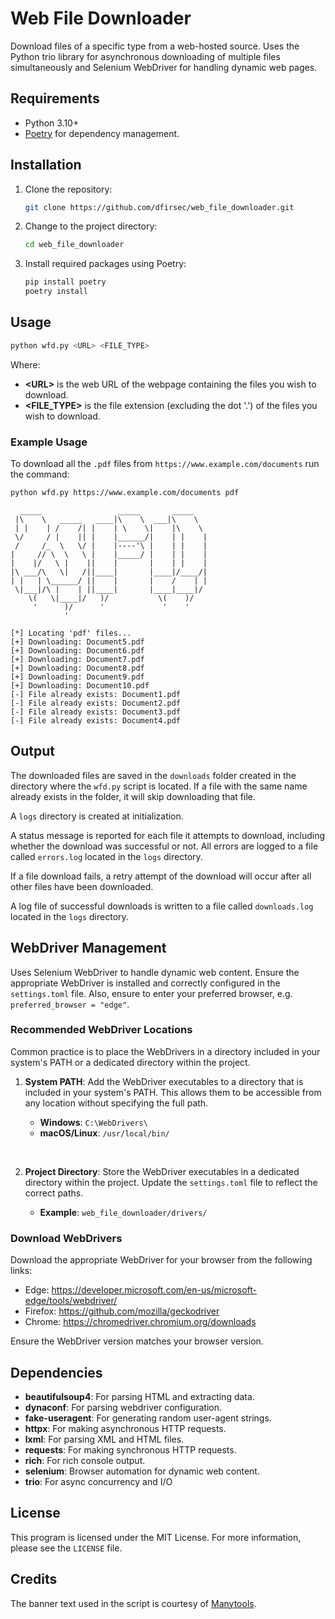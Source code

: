 # Web File Downloader

Download files of a specific type from a web-hosted source. Uses the Python trio library for asynchronous downloading of multiple files simultaneously and Selenium WebDriver for handling dynamic web pages.

## Requirements

- Python 3.10+
- [Poetry](https://python-poetry.org/) for dependency management.

## Installation

1. Clone the repository:

    ```sh
    git clone https://github.com/dfirsec/web_file_downloader.git
    ```

2. Change to the project directory:

    ```sh
    cd web_file_downloader
    ```

3. Install required packages using Poetry:

    ```sh
    pip install poetry
    poetry install
    ```

## Usage

```sh
python wfd.py <URL> <FILE_TYPE>
```

Where:

- **\<URL\>** is the web URL of the webpage containing the files you wish to download.
- **\<FILE_TYPE\>** is the file extension (excluding the dot '.') of the files you wish to download.

### Example Usage

To download all the `.pdf` files from `https://www.example.com/documents` run the command:

```sh
python wfd.py https://www.example.com/documents pdf
```

```text
  _____                 _____       _____
 |\    \   _____   ____|\    \  ___|\    \
 | |    | /    /| |    | \    \|    |\    \
 \/     / |    || |    |______/|    | |    |
 /     /_  \   \/ |    |----'\ |    | |    |
|     // \  \   \ |    |_____/ |    | |    |
|    |/   \ |    ||    |       |    | |    |
|\ ___/\   \|   /||____|       |____|/____/|
| |   | \______/ ||    |       |    /    | |
 \|___|/\ |    | ||____|       |____|____|/
    \(   \|____|/   )/           \(    )/
     '      )/      '             '    '
            '

[*] Locating 'pdf' files...
[+] Downloading: Document5.pdf
[+] Downloading: Document6.pdf
[+] Downloading: Document7.pdf
[+] Downloading: Document8.pdf
[+] Downloading: Document9.pdf
[+] Downloading: Document10.pdf
[-] File already exists: Document1.pdf
[-] File already exists: Document2.pdf
[-] File already exists: Document3.pdf
[-] File already exists: Document4.pdf
```

## Output

The downloaded files are saved in the `downloads` folder created in the directory where the `wfd.py` script is located. If a file with the same name already exists in the folder, it will skip downloading that file.

A `logs` directory is created at initialization.

A status message is reported for each file it attempts to download, including whether the download was successful or not. All errors are logged to a file called `errors.log` located in the `logs` directory.

If a file download fails, a retry attempt of the download will occur after all other files have been downloaded.

A log file of successful downloads is written to a file called `downloads.log` located in the `logs` directory.

## WebDriver Management

Uses Selenium WebDriver to handle dynamic web content. Ensure the appropriate WebDriver is installed and correctly configured in the `settings.toml` file.  Also, ensure to enter your preferred browser, e.g. `preferred_browser = "edge"`.

### Recommended WebDriver Locations

Common practice is to place the WebDrivers in a directory included in your system's PATH or a dedicated directory within the project.

1. **System PATH**: Add the WebDriver executables to a directory that is included in your system's PATH. This allows them to be accessible from any location without specifying the full path.

    - **Windows**: `C:\WebDrivers\`
    - **macOS/Linux**: `/usr/local/bin/`
<br>

2. **Project Directory**: Store the WebDriver executables in a dedicated directory within the project. Update the `settings.toml` file to reflect the correct paths.

    - **Example**: `web_file_downloader/drivers/`

### Download WebDrivers

Download the appropriate WebDriver for your browser from the following links:

- Edge: <https://developer.microsoft.com/en-us/microsoft-edge/tools/webdriver/>
- Firefox: <https://github.com/mozilla/geckodriver>
- Chrome: <https://chromedriver.chromium.org/downloads>

Ensure the WebDriver version matches your browser version.

## Dependencies

- **beautifulsoup4**: For parsing HTML and extracting data.
- **dynaconf**: For parsing webdriver configuration.
- **fake-useragent**: For generating random user-agent strings.
- **httpx**: For making asynchronous HTTP requests.
- **lxml**: For parsing XML and HTML files.
- **requests**: For making synchronous HTTP requests.
- **rich**: For rich console output.
- **selenium**: Browser automation for dynamic web content.
- **trio**:  For async concurrency and I/O

## License

This program is licensed under the MIT License. For more information, please see the `LICENSE` file.

## Credits

The banner text used in the script is courtesy of [Manytools](https://manytools.org/hacker-tools/ascii-banner/).
